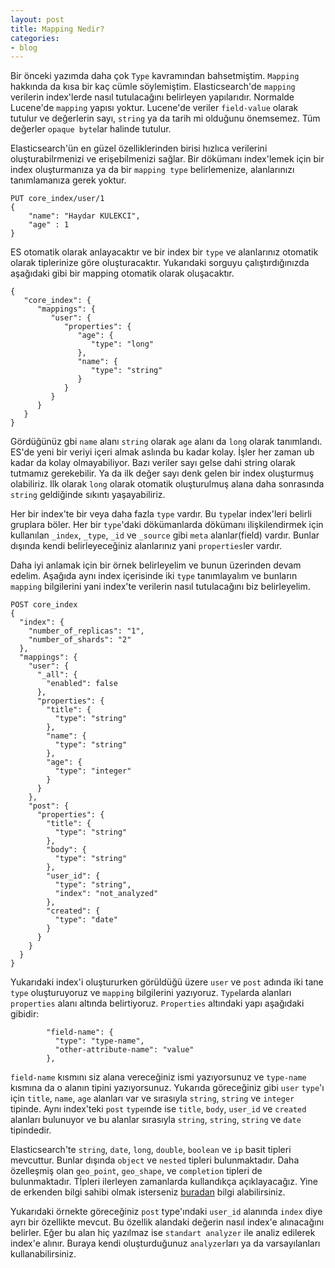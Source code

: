 ```yaml
---
layout: post
title: Mapping Nedir?
categories:
- blog
---
```


Bir önceki yazımda daha çok `Type` kavramından bahsetmiştim. `Mapping` hakkında da 
kısa bir kaç cümle söylemiştim. Elasticsearch'de `mapping` verilerin index'lerde nasıl 
tutulacağını belirleyen yapılarıdır. Normalde Lucene'de `mapping` yapısı yoktur. Lucene'de
veriler `field-value` olarak tutulur ve değerlerin sayı, `string` ya da tarih mi olduğunu 
önemsemez. Tüm değerler `opaque byte`lar halinde tutulur. 

Elasticsearch'ün en güzel özelliklerinden birisi hızlıca verilerini oluşturabilrmenizi ve 
erişebilmenizi sağlar. Bir dökümanı index'lemek için bir index oluşturmanıza ya da bir 
`mapping type` belirlemenize, alanlarınızı tanımlamanıza gerek yoktur. 

```
PUT core_index/user/1
{
	"name": "Haydar KULEKCI",
	"age" : 1
}
```

ES otomatik olarak anlayacaktır ve bir index bir `type` ve alanlarınız otomatik olarak 
tiplerinize göre oluşturacaktır. Yukarıdaki sorguyu çalıştırdığınızda aşağıdaki gibi bir 
mapping otomatik olarak oluşacaktır.

```
{
   "core_index": {
      "mappings": {
         "user": {
            "properties": {
               "age": {
                  "type": "long"
               },
               "name": {
                  "type": "string"
               }
            }
         }
      }
   }
}
```

Gördüğünüz gbi `name` alanı `string` olarak `age` alanı da `long` olarak tanımlandı. 
ES'de yeni bir veriyi içeri almak aslında bu kadar kolay. İşler her zaman ub kadar da
kolay olmayabiliyor. Bazı veriler sayı gelse dahi string olarak tutmamız gerekebilir. 
Ya da ilk değer sayı denk gelen bir index oluşturmuş olabiliriz. Ilk olarak `long` olarak 
otomatik oluşturulmuş alana daha sonrasında `string` geldiğinde sıkıntı yaşayabiliriz.

Her bir index'te bir veya daha fazla `type` vardır. Bu `type`lar index'leri belirli gruplara 
böler. Her bir `type`'daki dökümanlarda dökümanı ilişkilendirmek için kullanılan 
`_index`, `_type`, `_id` ve `_source` gibi `meta` alanlar(field) vardır. Bunlar dışında 
kendi belirleyeceğiniz alanlarınız yani `properties`ler vardır. 

Daha iyi anlamak için bir örnek belirleyelim ve bunun üzerinden devam edelim. Aşağıda 
aynı index içerisinde iki `type` tanımlayalım ve bunların `mapping` bilgilerini yani index'te 
verilerin nasıl tutulacağını biz belirleyelim.

```
POST core_index 
{
  "index": {
    "number_of_replicas": "1",
    "number_of_shards": "2"
  },
  "mappings": {
    "user": {
      "_all": {
        "enabled": false
      },
      "properties": {
        "title": {
          "type": "string"
        },
        "name": {
          "type": "string"
        },
        "age": {
          "type": "integer"
        }
      }
    },
    "post": {
      "properties": {
        "title": {
          "type": "string"
        },
        "body": {
          "type": "string"
        },
        "user_id": {
          "type": "string",
          "index": "not_analyzed"
        },
        "created": {
          "type": "date"
        }
      }
    }
  }
}
```

Yukarıdaki index'i oluştururken görüldüğü üzere `user` ve `post` adında iki tane `type` 
oluşturuyoruz ve `mapping` bilgilerini yazıyoruz. `Type`larda alanları `properties` alanı
altında belirtiyoruz. `Properties` altındaki yapı aşağıdaki gibidir:

```
        "field-name": {
          "type": "type-name",
          "other-attribute-name": "value"
        },
```

`field-name` kısmını siz alana vereceğiniz ismi yazıyorsunuz ve `type-name` kısmına da o 
alanın tipini yazıyorsunuz. Yukarıda göreceğiniz gibi `user` `type`'ı için `title`, `name`, `age` 
alanları var ve sırasıyla `string`, `string` ve `integer` tipinde. Aynı index'teki `post` `type`ınde 
ise `title`, `body`, `user_id` ve `created` alanları bulunuyor ve bu alanlar sırasıyla `string`,
`string`, `string` ve `date` tipindedir. 

Elasticsearch'te  `string`, `date`, `long`, `double`, `boolean` ve `ip` basit tipleri mevcuttur.
Bunlar dışında `object` ve `nested` tipleri bulunmaktadır. Daha özelleşmiş olan `geo_point`, 
`geo_shape`, ve `completion` tipleri de bulunmaktadır. Tİpleri ilerleyen zamanlarda 
kullandıkça açıklayacağız. Yine de erkenden bilgi sahibi olmak isterseniz 
[buradan](https://www.elastic.co/guide/en/elasticsearch/reference/current/mapping-types.html)
bilgi alabilirsiniz. 

Yukarıdaki örnekte göreceğiniz `post` type'ındaki `user_id` alanında `index` diye ayrı bir 
özellikte mevcut. Bu özellik alandaki değerin nasıl index'e alınacağını belirler. Eğer bu alan 
hiç yazılmaz ise `standart analyzer` ile analiz edilerek index'e alınır. Buraya kendi 
oluşturduğunuz `analyzer`ları ya da varsayılanları kullanabilirsiniz. 

